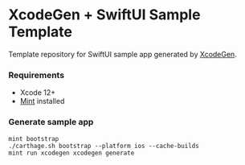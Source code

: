 # XcodeGen + SwiftUI Sample Template
Template repository for SwiftUI sample app generated by [XcodeGen](https://github.com/yonaskolb/XcodeGen).

### Requirements
- Xcode 12+
- [Mint](https://github.com/yonaskolb/Mint#installing) installed

### Generate sample app

```
mint bootstrap
./carthage.sh bootstrap --platform ios --cache-builds
mint run xcodegen xcodegen generate
```